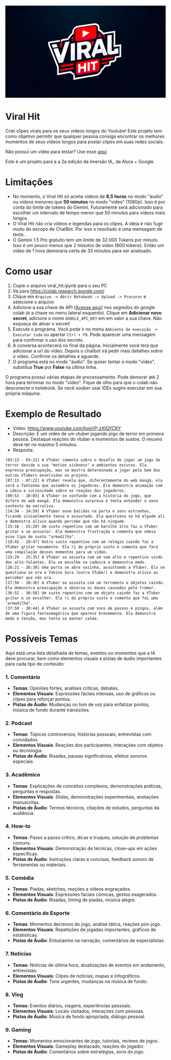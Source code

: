 ![Logo design for 'Viral Hit'](logo.png)

# Viral Hit
Criei clipes virais para os seus vídeos longos do Youtube! Este projeto tem como objetivo permitir que qualquer pessoa consiga encontrar os melhores momentos de seus vídeos longos para postar clipes em suas redes sociais. 

Não possui um vídeo para testar? Use esse [aqui](https://www.youtube.com/live/rP-zXlQYCKY)

Este é um projeto para a a 2a edição da Imersão IA_ da Alura + Google.

# Limitações
- No momento, o Viral Hit só aceita vídeos de **8,5 horas** no modo "áudio" ou vídeos menores que **50 minutos** no modo "vídeo" (1080p). Isso é por conta do limite de tokens do Gemini. Futuramente será adicionado para escolher um intervalo de tempo menor que 50 minutos para vídeos mais longos.
- O Viral Hit não cria vídeos e legendas para os clipes. A ideia é não fugir muito do escopo de ChatBot. Por isso o resultado é uma mensagem de texto.
- O Gemini 1.5 Pro gratuito tem um limite de 32.000 Tokens por minuto. Isso é um pouco menos que 2 minutos de vídeo (600 tokens). Então um vídeo de 1 hora demoraria certa de 33 minutos para ser analisado. 

# Como usar
1. Copie o arquivo viral_hit.ipynb para o seu PC
2. Vá para https://colab.research.google.com/
3. Clique em `Arquivo -> Abrir Notebook -> Upload -> Procurar` e selecione o arquivo
4. Adicione a sua chave de API ([Acesse aqui](https://aistudio.google.com/app/apikey?utm_source=website&utm_medium=referral&utm_campaign=Alura&utm_content=)) nos segredos do google colab (é a chave no menu lateral esquerdo). Clique em __Adicionar novo secret__, adicione o nome `GOOGLE_API_KEY` em em valor a sua chave. Não esqueça de ativar o secret!
5. Execute o programa. Você pode ir no menu `Ambiente de execução -> Executar tudo` ou apertar `Ctrl + F9`. Pode aparecer uma mensagem para confirmar o uso dos secrets.
6. A conversa acontecerá no final da página. Inicialmente você terá que adicionar a url do vídeo. Depois o chatbot irá pedir mais detalhes sobre o vídeo. Confirme os detalhes e aguarde.
7. O programa está no modo "áudio". Se quiser tentar o modo "vídeo", substitua **True** por **False** na última linha.

O programa possui várias etapas de processamento. Pode demorar até 2 hora para terminar no modo "vídeo". Fique de olho para que o colab não desconecte o notebook. Se você souber usar IDEs sugiro executar em sua própria máquina.

# Exemplo de Resultado
- Vídeo: https://www.youtube.com/live/rP-zXlQYCKY
- Descrição: É um vídeo de um vtuber jogando jogo de terror em primeira pessoa. Destaque reações do vtuber e momentos de sustos. O resumo deve ter no máximo 5 minutos.
- Resposta: 
```
[03:13 - 03:23] A VTuber comenta sobre o desafio de jogar um jogo de terror devido a sua "motion sickness" e ambientes escuros. Ela expressa preocupação, mas se mostra determinada a jogar pelo bem das outras VTubers envolvidas no projeto.
[07:13 - 07:22] A VTuber revela que, diferentemente do web mangá, ela será o fantasma que assombra os jogadores. Ela demonstra animação com a ideia e curiosidade sobre as reações dos jogadores.
[09:53 - 10:03] A VTuber se confunde com a história do jogo, que difere do web mangá. Ela demonstra surpresa e tenta entender o novo contexto da narrativa.
[14:34 - 14:59] A VTuber ouve batidas na porta e sons estranhos, ficando visivelmente tensa e assustada. Ela questiona se há alguém ali e demonstra alívio quando percebe que não há ninguém.
[15:16 - 15:20] Um susto repentino com um barulho alto faz a VTuber gritar e se assustar. Ela demonstra frustração e comenta que odeia esse tipo de susto "armadilha".
[19:42 - 19:47] Outro susto repentino com um relógio caindo faz a VTuber gritar novamente. Ela ri do próprio susto e comenta que fará uma compilação desses momentos para um vídeo.
[25:29 - 25:35] A VTuber se assusta com um som alto e repentino vindo dos alto-falantes. Ela se encolhe na cadeira e demonstra medo.
[26:21 - 26:30] Uma porta se abre sozinha, assustando a VTuber. Ela se questiona se era a Tokino Sora (outra VTuber) e demonstra alívio ao perceber que não era.
[27:50 - 28:36] A VTuber se assusta com um terremoto e objetos caindo. Ela demonstra preocupação e observa os danos causados pelo tremor.
[36:52 - 36:58] Um susto repentino com um objeto caindo faz a VTuber gritar e se encolher. Ela ri do próprio susto e comenta que foi uma "armadilha".
[37:50 - 38:44] A VTuber se assusta com sons de passos e pingos, além de uma figura fantasmagórica que aparece brevemente. Ela demonstra medo e tensão, mas tenta se manter calma.
```

# Possíveis Temas
Aqui está uma lista detalhada de temas, eventos ou momentos que a IA deve procurar, bem como elementos visuais e pistas de áudio importantes para cada tipo de conteúdo:

### 1. **Comentário**

- **Temas**: Opiniões fortes, análises críticas, debates.
- **Elementos Visuais**: Expressões faciais intensas, uso de gráficos ou clipes para reforçar pontos.
- **Pistas de Áudio**: Mudanças no tom de voz para enfatizar pontos, música de fundo durante transições.

### 2. **Podcast**

- **Temas**: Tópicos controversos, histórias pessoais, entrevistas com convidados.
- **Elementos Visuais**: Reações dos participantes, interações com objetos ou tecnologia.
- **Pistas de Áudio**: Risadas, pausas significativas, efeitos sonoros especiais.

### 3. **Acadêmico**

- **Temas**: Explicações de conceitos complexos, demonstrações práticas, perguntas e respostas.
- **Elementos Visuais**: Slides, demonstrações experimentais, anotações manuscritas.
- **Pistas de Áudio**: Termos técnicos, citações de estudos, perguntas da audiência.

### 4. **How-to**

- **Temas**: Passo a passo crítico, dicas e truques, solução de problemas comuns.
- **Elementos Visuais**: Demonstração de técnicas, close-ups em ações específicas.
- **Pistas de Áudio**: Instruções claras e concisas, feedback sonoro de ferramentas ou materiais.

### 5. **Comédia**

- **Temas**: Piadas, sketches, reações a vídeos engraçados.
- **Elementos Visuais**: Expressões faciais cômicas, gestos exagerados.
- **Pistas de Áudio**: Risadas, timing de piadas, música alegre.

### 6. **Comentário de Esporte**

- **Temas**: Momentos decisivos do jogo, análise tática, reações pós-jogo.
- **Elementos Visuais**: Repetições de jogadas importantes, gráficos de estatísticas.
- **Pistas de Áudio**: Entusiasmo na narração, comentários de especialistas.

### 7. **Notícias**

- **Temas**: Notícias de última hora, atualizações de eventos em andamento, entrevistas.
- **Elementos Visuais**: Clipes de notícias, mapas e infográficos.
- **Pistas de Áudio**: Tons urgentes, mudanças na música de fundo.

### 8. **Vlog**

- **Temas**: Eventos diários, viagens, experiências pessoais.
- **Elementos Visuais**: Locais visitados, interações com pessoas.
- **Pistas de Áudio**: Música de fundo apropriada, diálogo pessoal.

### 9. **Gaming**

- **Temas**: Momentos emocionantes de jogo, tutoriais, reviews de jogos.
- **Elementos Visuais**: Gameplay destacado, reações do jogador.
- **Pistas de Áudio**: Comentários sobre estratégias, sons do jogo.

